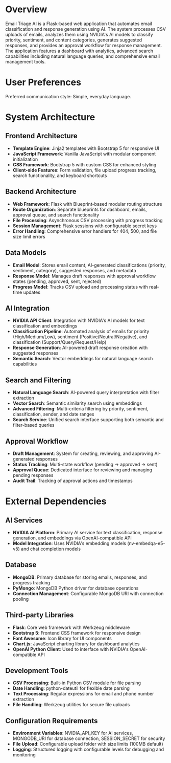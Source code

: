 # Overview

Email Triage AI is a Flask-based web application that automates email classification and response generation using AI. The system processes CSV uploads of emails, analyzes them using NVIDIA's AI models to classify priority, sentiment, and content categories, generates suggested responses, and provides an approval workflow for response management. The application features a dashboard with analytics, advanced search capabilities including natural language queries, and comprehensive email management tools.

# User Preferences

Preferred communication style: Simple, everyday language.

# System Architecture

## Frontend Architecture
- **Template Engine**: Jinja2 templates with Bootstrap 5 for responsive UI
- **JavaScript Framework**: Vanilla JavaScript with modular component initialization
- **CSS Framework**: Bootstrap 5 with custom CSS for enhanced styling
- **Client-side Features**: Form validation, file upload progress tracking, search functionality, and keyboard shortcuts

## Backend Architecture
- **Web Framework**: Flask with Blueprint-based modular routing structure
- **Route Organization**: Separate blueprints for dashboard, emails, approval queue, and search functionality
- **File Processing**: Asynchronous CSV processing with progress tracking
- **Session Management**: Flask sessions with configurable secret keys
- **Error Handling**: Comprehensive error handlers for 404, 500, and file size limit errors

## Data Models
- **Email Model**: Stores email content, AI-generated classifications (priority, sentiment, category), suggested responses, and metadata
- **Response Model**: Manages draft responses with approval workflow states (pending, approved, sent, rejected)
- **Progress Model**: Tracks CSV upload and processing status with real-time updates

## AI Integration
- **NVIDIA API Client**: Integration with NVIDIA's AI models for text classification and embeddings
- **Classification Pipeline**: Automated analysis of emails for priority (High/Medium/Low), sentiment (Positive/Neutral/Negative), and classification (Support/Query/Request/Help)
- **Response Generation**: AI-powered draft response creation with suggested responses
- **Semantic Search**: Vector embeddings for natural language search capabilities

## Search and Filtering
- **Natural Language Search**: AI-powered query interpretation with filter extraction
- **Vector Search**: Semantic similarity search using embeddings
- **Advanced Filtering**: Multi-criteria filtering by priority, sentiment, classification, sender, and date ranges
- **Search Service**: Unified search interface supporting both semantic and filter-based queries

## Approval Workflow
- **Draft Management**: System for creating, reviewing, and approving AI-generated responses
- **Status Tracking**: Multi-state workflow (pending → approved → sent)
- **Approval Queue**: Dedicated interface for reviewing and managing pending responses
- **Audit Trail**: Tracking of approval actions and timestamps

# External Dependencies

## AI Services
- **NVIDIA AI Platform**: Primary AI service for text classification, response generation, and embeddings via OpenAI-compatible API
- **Model Integration**: Uses NVIDIA's embedding models (nv-embedqa-e5-v5) and chat completion models

## Database
- **MongoDB**: Primary database for storing emails, responses, and progress tracking
- **PyMongo**: MongoDB Python driver for database operations
- **Connection Management**: Configurable MongoDB URI with connection pooling

## Third-party Libraries
- **Flask**: Core web framework with Werkzeug middleware
- **Bootstrap 5**: Frontend CSS framework for responsive design
- **Font Awesome**: Icon library for UI components
- **Chart.js**: JavaScript charting library for dashboard analytics
- **OpenAI Python Client**: Used to interface with NVIDIA's OpenAI-compatible API

## Development Tools
- **CSV Processing**: Built-in Python CSV module for file parsing
- **Date Handling**: python-dateutil for flexible date parsing
- **Text Processing**: Regular expressions for email and phone number extraction
- **File Handling**: Werkzeug utilities for secure file uploads

## Configuration Requirements
- **Environment Variables**: NVIDIA_API_KEY for AI services, MONGODB_URI for database connection, SESSION_SECRET for security
- **File Upload**: Configurable upload folder with size limits (100MB default)
- **Logging**: Structured logging with configurable levels for debugging and monitoring